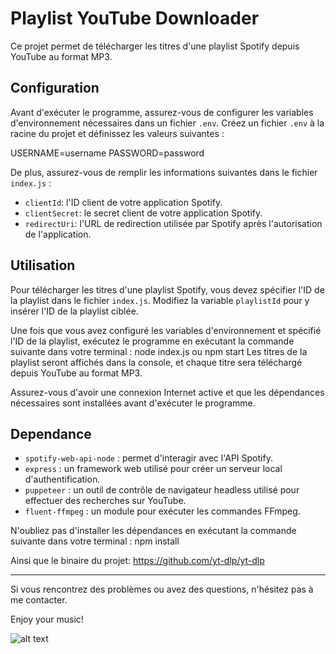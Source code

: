 # Playlist YouTube Downloader

Ce projet permet de télécharger les titres d'une playlist Spotify depuis YouTube au format MP3.

## Configuration

Avant d'exécuter le programme, assurez-vous de configurer les variables d'environnement nécessaires dans un fichier `.env`. Créez un fichier `.env` à la racine du projet et définissez les valeurs suivantes :

USERNAME=username
PASSWORD=password

De plus, assurez-vous de remplir les informations suivantes dans le fichier `index.js` :

- `clientId`: l'ID client de votre application Spotify.
- `clientSecret`: le secret client de votre application Spotify.
- `redirectUri`: l'URL de redirection utilisée par Spotify après l'autorisation de l'application.

## Utilisation

Pour télécharger les titres d'une playlist Spotify, vous devez spécifier l'ID de la playlist dans le fichier `index.js`. Modifiez la variable `playlistId` pour y insérer l'ID de la playlist ciblée.

Une fois que vous avez configuré les variables d'environnement et spécifié l'ID de la playlist, exécutez le programme en exécutant la commande suivante dans votre terminal : 
node index.js ou npm start
Les titres de la playlist seront affichés dans la console, et chaque titre sera téléchargé depuis YouTube au format MP3.

Assurez-vous d'avoir une connexion Internet active et que les dépendances nécessaires sont installées avant d'exécuter le programme.

## Dependance

- `spotify-web-api-node` : permet d'interagir avec l'API Spotify.
- `express` : un framework web utilisé pour créer un serveur local d'authentification.
- `puppeteer` : un outil de contrôle de navigateur headless utilisé pour effectuer des recherches sur YouTube.
- `fluent-ffmpeg` : un module pour exécuter les commandes FFmpeg.

N'oubliez pas d'installer les dépendances en exécutant la commande suivante dans votre terminal :
npm install

Ainsi que le binaire du projet:
https://github.com/yt-dlp/yt-dlp

---

Si vous rencontrez des problèmes ou avez des questions, n'hésitez pas à me contacter.

Enjoy your music!

![alt text](https://imgur.com/kxmCD2pl.png)



